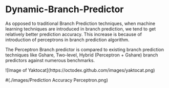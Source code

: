 # Dynamic-Branch-Predictor
As opposed to traditional Branch Prediction techniques, when machine learning techniques are introduced in branch prediction, we tend to get relatively better prediction accuracy. This increase is because of introduction of perceptrons in branch prediction algorithm.

The Perceptron Branch predictor is compared to existing branch prediction techniques like Gshare, Two-level, Hybrid (Perceptron + Gshare) branch predictors against numerous benchmarks.

<Prediction accuracy for different benchmarks>
![Image of Yaktocat](https://octodex.github.com/images/yaktocat.png)
  
  
  #(./images/Prediction Accuracy Perceptron.png)
